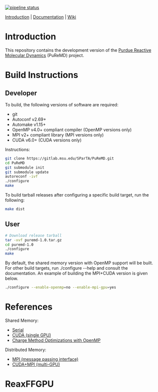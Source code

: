 [![pipeline status](https://gitlab.com/ohearnk/PuReMD/badges/master/pipeline.svg)](https://gitlab.com/ohearnk/PuReMD/commits/master)

[Introduction](https://gitlab.msu.edu/SParTA/PuReMD#introduction) |
[Documentation](https://gitlab.msu.edu/SParTA/PuReMD/doc) |
[Wiki](https://gitlab.msu.edu/SParTA/PuReMD/wikis/home)

# Introduction

This repository contains the development version of the
[Purdue Reactive Molecular Dynamics](https://www.cs.purdue.edu/puremd) (PuReMD) project.

# Build Instructions

## Developer

To build, the following versions of software are required:

- git
- Autoconf v2.69+
- Automake v1.15+
- OpenMP v4.0+ compliant compiler (OpenMP versions only)
- MPI v2+ compliant library (MPI versions only)
- CUDA v6.0+ (CUDA versions only)

Instructions:
```bash
git clone https://gitlab.msu.edu/SParTA/PuReMD.git
cd PuReMD
git submodule init
git submodule update
autoreconf -ivf
./configure
make
```

To build tarball releases after configuring a specific build target, run the following:

```bash
make dist
```

## User

```bash
# Download release tarball
tar -xvf puremd-1.0.tar.gz
cd puremd-1.0
./configure
make
```

By default, the shared memory version with OpenMP support will be built. For other build targets,
run ./configure --help and consult the documentation. An example of building the MPI+CUDA version
is given below.

```bash
./configure --enable-openmp=no --enable-mpi-gpu=yes
```

# References

Shared Memory:
- [Serial](https://www.cs.purdue.edu/puremd/docs/80859.pdf)
- [CUDA (single GPU)](http://dx.doi.org/10.1016/j.jcp.2014.04.035)
- [Charge Method Optimizations with OpenMP](https://doi.org/10.1109/ScalA.2016.006)

Distributed Memory:
- [MPI (message passing interface)](https://www.cs.purdue.edu/puremd/docs/Parallel-Reactive-Molecular-Dynamics.pdf)
- [CUDA+MPI (multi-GPU)](https://www.cs.purdue.edu/puremd/docs/pgpuremd.pdf)
# ReaxFFGPU
